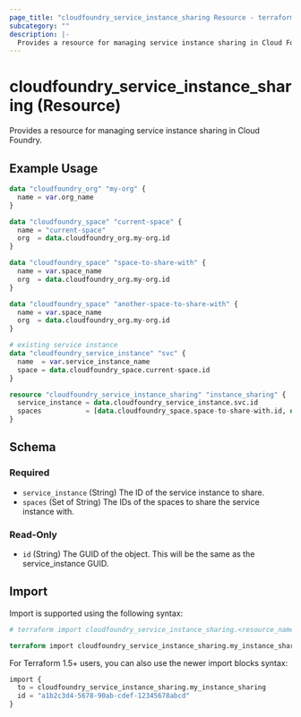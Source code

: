 ```yaml
---
page_title: "cloudfoundry_service_instance_sharing Resource - terraform-provider-cloudfoundry"
subcategory: ""
description: |-
  Provides a resource for managing service instance sharing in Cloud Foundry.
---
```


# cloudfoundry_service_instance_sharing (Resource)

Provides a resource for managing service instance sharing in Cloud Foundry.

## Example Usage

```terraform
data "cloudfoundry_org" "my-org" {
  name = var.org_name
}

data "cloudfoundry_space" "current-space" {
  name = "current-space"
  org  = data.cloudfoundry_org.my-org.id
}

data "cloudfoundry_space" "space-to-share-with" {
  name = var.space_name
  org  = data.cloudfoundry_org.my-org.id
}

data "cloudfoundry_space" "another-space-to-share-with" {
  name = var.space_name
  org  = data.cloudfoundry_org.my-org.id
}

# existing service instance
data "cloudfoundry_service_instance" "svc" {
  name  = var.service_instance_name
  space = data.cloudfoundry_space.current-space.id
}

resource "cloudfoundry_service_instance_sharing" "instance_sharing" {
  service_instance = data.cloudfoundry_service_instance.svc.id
  spaces           = [data.cloudfoundry_space.space-to-share-with.id, data.cloudfoundry_space.another-space-to-share-with.id]
}
```

<!-- schema generated by tfplugindocs -->
## Schema

### Required

- `service_instance` (String) The ID of the service instance to share.
- `spaces` (Set of String) The IDs of the spaces to share the service instance with.

### Read-Only

- `id` (String) The GUID of the object. This will be the same as the service_instance GUID.

## Import

Import is supported using the following syntax:

```terraform
# terraform import cloudfoundry_service_instance_sharing.<resource_name> <service_instance_guid>

terraform import cloudfoundry_service_instance_sharing.my_instance_sharing a1b2c3d4-5678-90ab-cdef-12345678abcd
```

For Terraform 1.5+ users, you can also use the newer import blocks syntax:

```terraform
import {
  to = cloudfoundry_service_instance_sharing.my_instance_sharing
  id = "a1b2c3d4-5678-90ab-cdef-12345678abcd"
}
```